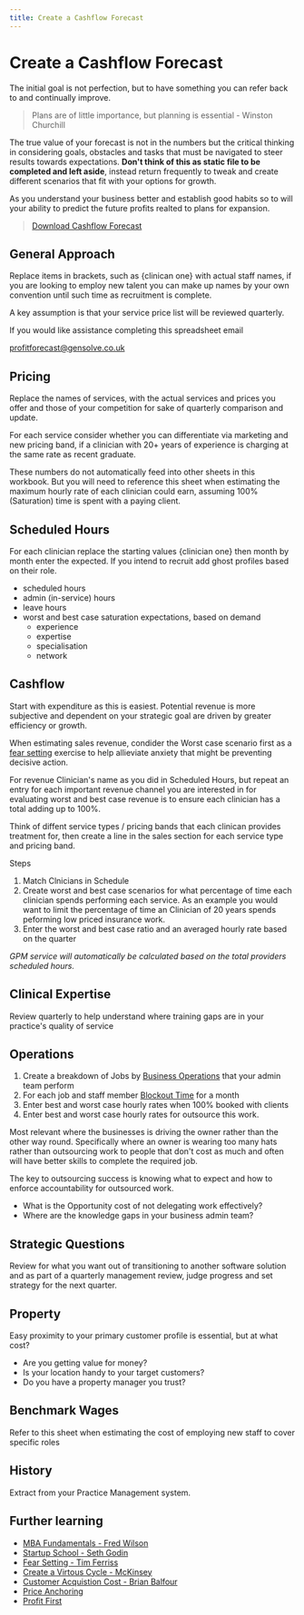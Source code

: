 ```yaml
---
title: Create a Cashflow Forecast
---
```


# Create a Cashflow Forecast

The initial goal is not perfection, but to have something you can refer back to and continually improve.

> Plans are of little importance, but planning is essential - Winston Churchill

The true value of your forecast is not in the numbers but the critical thinking in considering goals, obstacles and tasks that must be navigated to steer results towards expectations. **Don't think of this as static file to be completed and left aside**, instead return frequently to tweak and create different scenarios that fit with your options for growth.

As you understand your business better and establish good habits so to will your ability to predict the future profits realted to plans for expansion.

> [Download Cashflow Forecast](https://drive.google.com/open?id=1aaPvmOcDwzf26TenRmb_-iePt3a-DCNZ&export=download)

## General Approach

Replace items in brackets, such as {clinican one} with actual staff names, if you are looking to employ new talent you can make up names by your own convention until such time as recruitment is complete.

A key assumption is that your service price list will be reviewed quarterly.

If you would like assistance completing this spreadsheet email

profitforecast@gensolve.co.uk

## Pricing

Replace the names of services, with the actual services and prices you offer and those of your competition for sake of quarterly comparison and update.

For each service consider whether you can differentiate via marketing and new pricing band, if a clinician with 20+ years of experience is charging at the same rate as recent graduate.

These numbers do not automatically feed into other sheets in this workbook. But you will need to reference this sheet when estimating the maximum hourly rate of each clinician could earn, assuming 100% (Saturation) time is spent with a paying client.

## Scheduled Hours

For each clinician replace the starting values {clinician one} then month by month enter the expected. If you intend to recruit add ghost profiles based on their role.

- scheduled hours
- admin (in-service) hours
- leave hours
- worst and best case saturation expectations, based on demand
  - experience
  - expertise
  - specialisation
  - network

## Cashflow

Start with expenditure as this is easiest. Potential revenue is more subjective and dependent on your strategic goal are driven by greater efficiency or growth.

When estimating sales revenue, condider the Worst case scenario first as a [fear setting](https://www.youtube.com/watch?v=o7EVMjgsSME) exercise to help allieviate anxiety that might be preventing decisive action.

For revenue Clinician's name as you did in Scheduled Hours, but repeat an entry for each important revenue channel you are interested in for evaluating worst and best case revenue is to ensure each clinician has a total adding up to 100%.

Think of diffent service types / pricing bands that each clinican provides treatment for, then create a line in the sales section for each service type and pricing band.

Steps

1. Match Clnicians in Schedule
2. Create worst and best case scenarios for what percentage of time each clinician spends performing each service. As an example you would want to limit the percentage of time an Clinician of 20 years spends peforming low priced insurance work.
3. Enter the worst and best case ratio and an averaged hourly rate based on the quarter

_GPM service will automatically be calculated based on the total providers scheduled hours._

## Clinical Expertise

Review quarterly to help understand where training gaps are in your practice's quality of service

## Operations

1. Create a breakdown of Jobs by [Business Operations](../../operations/) that your admin team perform
2. For each job and staff member [Blockout Time](../../operations/productivity/time-blocking.md) for a month
3. Enter best and worst case hourly rates when 100% booked with clients
4. Enter best and worst case hourly rates for outsource this work.

Most relevant where the businesses is driving the owner rather than the other way round. Specifically where an owner is wearing too many hats rather than outsourcing work to people that don't cost as much and often will have better skills to complete the required job.

The key to outsourcing success is knowing what to expect and how to enforce accountability for outsourced work.

- What is the Opportunity cost of not delegating work effectively?
- Where are the knowledge gaps in your business admin team?

## Strategic Questions

Review for what you want out of transitioning to another software solution and as part of a quarterly management review, judge progress and set strategy for the next quarter.

## Property

Easy proximity to your primary customer profile is essential, but at what cost?

- Are you getting value for money?
- Is your location handy to your target customers?
- Do you have a property manager you trust?

## Benchmark Wages

Refer to this sheet when estimating the cost of employing new staff to cover specific roles

## History

Extract from your Practice Management system.

## Further learning

- [MBA Fundamentals - Fred Wilson](https://mba-mondays-illustrated.com/)
- [Startup School - Seth Godin](https://player.fm/series/seth-godins-startup-school)
- [Fear Setting - Tim Ferriss](https://www.youtube.com/watch?v=o7EVMjgsSME)
- [Create a Virtous Cycle - McKinsey](https://www.mckinsey.com/business-functions/marketing-and-sales/our-insights/a-virtuous-cycle-for-growth)
- [Customer Acquistion Cost - Brian Balfour](https://andrewchen.co/how-to-actually-calculate-cac/)
- [Price Anchoring](https://www.priceintelligently.com/blog/bid/181199/price-anchoring-to-optimize-your-pricing-strategy)
- [Profit First](https://profitfirstbook.com/)
